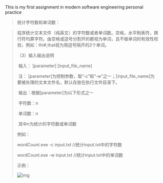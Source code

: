 This is my first assignment in modern software engineering personal practice

> 统计字符数和单词数：

> 程序统计文本文件（纯英文）的字符数或者单词数。空格，水平制表符，换行符均算字符。由空格或逗号分割开的都视为单词，且不做单词的有效性校验，例如：thi#,that视为用逗号隔开的2个单词。
>
> （3）输入输出说明
>
> ​	输入： [parameter] [input_file_name]
>
> ​	注： [parameter]为控制参数，取”-c”和”-w”之一；[input_file_name]为要被处理的文本文件名，默认存放在执行文件目录下。
>
> ​	输出：根据[parameter]为以下形式之一
>
> ​		字符数：n
>
> ​		单词数：n
>
> ​		其中n为统计的字符数或单词数
>
> 例如：
>
>   wordCount.exe -c input.txt //统计input.txt中的字符数
>
>   wordCount.exe -w input.txt //统计input.txt中的单词数
>
> 示例：
>
> ![img](file:///C:\Users\倪阳\AppData\Local\Temp\ksohtml18424\wps1.jpg)